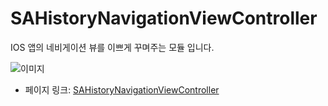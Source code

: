  # SAHistoryNavigationViewController

IOS 앱의 네비게이션 뷰를 이쁘게 꾸며주는 모듈 입니다.

![이미지](https://github.com/szk-atmosphere/SAHistoryNavigationViewController/raw/master/SampleImage/sample.gif)
 - 페이지 링크: [SAHistoryNavigationViewController](https://github.com/szk-atmosphere/SAHistoryNavigationViewController)
